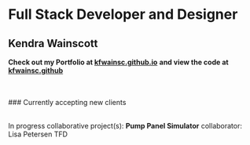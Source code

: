# Full Stack Developer and Designer

## Kendra Wainscott

**Check out my Portfolio at [kfwainsc.github.io](https://kfwainsc.github.io/ "portfolio page hosted and updated through gitpages")**
**and view the code at [kfwainsc.github](https://github.com/kfwainsc/kfwainsc.github.io "portfolio page hosted and updated through gitpages")**


<br/>
<br/>
### Currently accepting new clients 

<br/>
<br/>

In progress collaborative project(s): 
**Pump Panel Simulator**  collaborator: Lisa Petersen TFD
